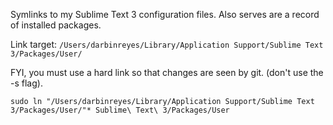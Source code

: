 Symlinks to my Sublime Text 3 configuration files. Also serves are a record of installed packages.

Link target: `/Users/darbinreyes/Library/Application Support/Sublime Text 3/Packages/User/`

FYI, you must use a hard link so that changes are seen by git. (don't use the -s flag).

`sudo ln "/Users/darbinreyes/Library/Application Support/Sublime Text 3/Packages/User/"* Sublime\ Text\ 3/Packages/User`